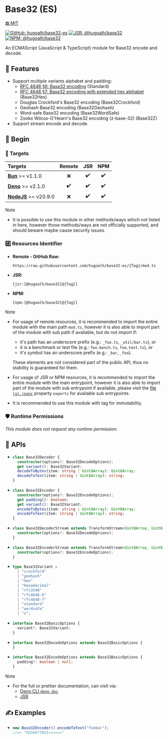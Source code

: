 # Base32 (ES)

[**⚖️** MIT](./LICENSE.md)

[![GitHub: hugoalh/base32-es](https://img.shields.io/github/v/release/hugoalh/base32-es?label=hugoalh/base32-es&labelColor=181717&logo=github&logoColor=ffffff&sort=semver&style=flat "GitHub: hugoalh/base32-es")](https://github.com/hugoalh/base32-es)
[![JSR: @hugoalh/base32](https://img.shields.io/jsr/v/@hugoalh/base32?label=@hugoalh/base32&labelColor=F7DF1E&logo=jsr&logoColor=000000&style=flat "JSR: @hugoalh/base32")](https://jsr.io/@hugoalh/base32)
[![NPM: @hugoalh/base32](https://img.shields.io/npm/v/@hugoalh/base32?label=@hugoalh/base32&labelColor=CB3837&logo=npm&logoColor=ffffff&style=flat "NPM: @hugoalh/base32")](https://www.npmjs.com/package/@hugoalh/base32)

An ECMAScript (JavaScript & TypeScript) module for Base32 encode and decode.

## 🌟 Features

- Support multiple variants alphabet and padding:
  - [RFC 4648 §6: Base32 encoding](https://datatracker.ietf.org/doc/html/rfc4648#section-6) (Standard)
  - [RFC 4648 §7: Base32 encoding with extended hex alphabet](https://datatracker.ietf.org/doc/html/rfc4648#section-6) (Base32Hex)
  - Douglas Crockford's Base32 encoding (Base32Crockford)
  - Geohash Base32 encoding (Base32Geohash)
  - Word-safe Base32 encoding (Base32WordSafe)
  - Zooko Wilcox-O'Hearn's Base32 encoding (z-base-32) (Base32Z)
- Support stream encode and decode.

## 🔰 Begin

### 🎯 Targets

| **Targets** | **Remote** | **JSR** | **NPM** |
|:--|:-:|:-:|:-:|
| **[Bun](https://bun.sh/)** >= v1.1.0 | ❌ | ✔️ | ✔️ |
| **[Deno](https://deno.land/)** >= v2.1.0 | ✔️ | ✔️ | ✔️ |
| **[NodeJS](https://nodejs.org/)** >= v20.9.0 | ❌ | ✔️ | ✔️ |

> [!NOTE]
> - It is possible to use this module in other methods/ways which not listed in here, however those methods/ways are not officially supported, and should beware maybe cause security issues.

### #️⃣ Resources Identifier

- **Remote - GitHub Raw:**
  ```
  https://raw.githubusercontent.com/hugoalh/base32-es/{Tag}/mod.ts
  ```
- **JSR:**
  ```
  [jsr:]@hugoalh/base32[@{Tag}]
  ```
- **NPM:**
  ```
  [npm:]@hugoalh/base32[@{Tag}]
  ```

> [!NOTE]
> - For usage of remote resources, it is recommended to import the entire module with the main path `mod.ts`, however it is also able to import part of the module with sub path if available, but do not import if:
>
>   - it's path has an underscore prefix (e.g.: `_foo.ts`, `_util/bar.ts`), or
>   - it is a benchmark or test file (e.g.: `foo.bench.ts`, `foo.test.ts`), or
>   - it's symbol has an underscore prefix (e.g.: `_bar`, `_foo`).
>
>   These elements are not considered part of the public API, thus no stability is guaranteed for them.
> - For usage of JSR or NPM resources, it is recommended to import the entire module with the main entrypoint, however it is also able to import part of the module with sub entrypoint if available, please visit the [file `jsr.jsonc`](./jsr.jsonc) property `exports` for available sub entrypoints.
> - It is recommended to use this module with tag for immutability.

### 🛡️ Runtime Permissions

*This module does not request any runtime permission.*

## 🧩 APIs

- ```ts
  class Base32Decoder {
    constructor(options?: Base32DecodeOptions);
    get variant(): Base32Variant;
    decodeToBytes(item: string | Uint8Array): Uint8Array;
    decodeToText(item: string | Uint8Array): string;
  }
  ```
- ```ts
  class Base32Encoder {
    constructor(options?: Base32EncodeOptions);
    get padding(): boolean;
    get variant(): Base32Variant;
    encodeToBytes(item: string | Uint8Array): Uint8Array;
    encodeToText(item: string | Uint8Array): string;
  }
  ```
- ```ts
  class Base32DecoderStream extends TransformStream<Uint8Array, Uint8Array> {
    constructor(options?: Base32DecodeOptions);
  }
  ```
- ```ts
  class Base32EncoderStream extends TransformStream<Uint8Array, Uint8Array> {
    constructor(options?: Base32EncodeOptions);
  }
  ```
- ```ts
  type Base32Variant =
    | "crockford"
    | "geohash"
    | "hex"
    | "hexadecimal"
    | "rfc3548"
    | "rfc4648-6"
    | "rfc4648-7"
    | "standard"
    | "wordsafe"
    | "z";
  ```
- ```ts
  interface Base32BasicOptions {
    variant?: Base32Variant;
  }
  ```
- ```ts
  interface Base32DecodeOptions extends Base32BasicOptions {
  }
  ```
- ```ts
  interface Base32EncodeOptions extends Base32BasicOptions {
    padding?: boolean | null;
  }
  ```

> [!NOTE]
> - For the full or prettier documentation, can visit via:
>   - [Deno CLI `deno doc`](https://docs.deno.com/runtime/reference/cli/documentation_generator/)
>   - [JSR](https://jsr.io/@hugoalh/base32)

## ✍️ Examples

- ```ts
  new Base32Encoder().encodeToText("foobar");
  //=> "MZXW6YTBOI======"
  ```
